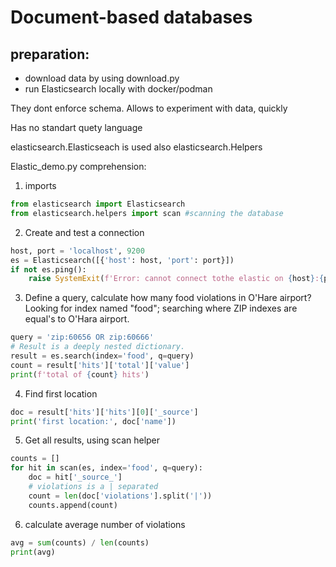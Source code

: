 # Document-based databases
## preparation:
 - download data by using download.py
 - run Elasticsearch locally with docker/podman


They dont enforce schema.
Allows to experiment with data, quickly

Has no standart quety language

elasticsearch.Elasticseach is used
also elasticsearch.Helpers

Elastic_demo.py comprehension:
1) imports 
```python
from elasticsearch import Elasticsearch
from elasticsearch.helpers import scan #scanning the database
```

2) Create and test a connection
```python
host, port = 'localhost', 9200
es = Elasticsearch([{'host': host, 'port': port}])
if not es.ping():
    raise SystemExit(f'Error: cannot connect tothe elastic on {host}:{port})
```

3) Define a query, calculate how many food violations in O'Hare airport?
Looking for index named "food"; searching where ZIP indexes are equal's to O'Hara airport. 
```python
query = 'zip:60656 OR zip:60666'
# Result is a deeply nested dictionary.
result = es.search(index='food', q=query)
count = result['hits']['total']['value']
print(f'total of {count} hits')
```

4) Find first location
```python
doc = result['hits']['hits'][0]['_source']
print('first location:', doc['name'])
```

5) Get all results, using scan helper
```python
counts = []
for hit in scan(es, index='food', q=query):
    doc = hit['_source_']
    # violations is a | separated
    count = len(doc['violations'].split('|'))
    counts.append(count)
```

6) calculate average number of violations
```python
avg = sum(counts) / len(counts)
print(avg)
```
